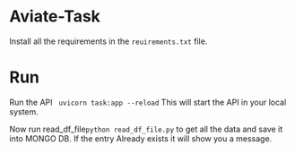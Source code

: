 # Aviate-Task
Install all the requirements in the ```reuirements.txt``` file.

# Run
Run the API ``` uvicorn task:app --reload``` This will start the API in your local system.

Now run read_df_file```python read_df_file.py``` to get all the data and save it into MONGO DB. If the entry Already exists it will show you a message. 
